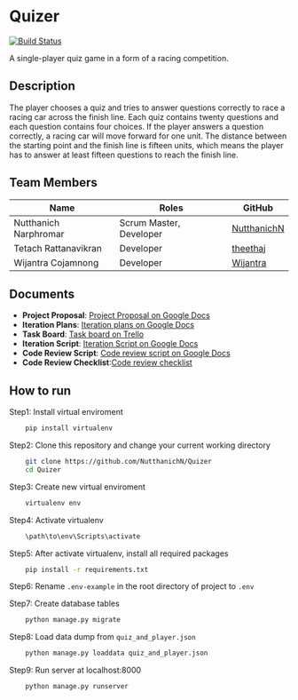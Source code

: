 # Quizer
[![Build Status](https://travis-ci.com/NutthanichN/Quizer.svg?branch=master)](https://travis-ci.com/NutthanichN/Quizer)

A single-player quiz game in a form of a racing competition.

## Description
The player chooses a quiz and tries to answer questions correctly to race a racing car across the finish line.
Each quiz contains twenty questions and each question contains four choices. If the player answers a question correctly, 
a racing car will move forward for one unit. The distance between the starting point and the finish line is 
fifteen units, which means the player has to answer at least fifteen questions to reach the finish line.

## Team Members

| Name                   | Roles                    | GitHub                                        |
|------------------------|--------------------------|-----------------------------------------------|
| Nutthanich Narphromar  | Scrum Master, Developer  | [NutthanichN](https://github.com/NutthanichN) |
| Tetach Rattanavikran   | Developer                | [theethaj](https://github.com/theethaj)       |
| Wijantra Cojamnong     | Developer                | [Wijantra](https://github.com/Wijantra)       |


## Documents
- **Project Proposal**: [Project Proposal on Google Docs](https://docs.google.com/document/d/1GN5qD9_AURtWY-XBIucL_acIl1-8UlSZknWD3rw1eYg/edit)
- **Iteration Plans**: [Iteration plans on Google Docs](https://docs.google.com/document/d/1qXjiMyJXYrUlxXa1A0mnS-17RBDQj_wXAGLwbt_dZOQ/edit?usp=sharing)
- **Task Board**: [Task board on Trello](https://trello.com/b/bC1PT5ie/quizer)
- **Iteration Script**: [Iteration Script on Google Docs](https://docs.google.com/document/d/1-wa5WC7MTF3WMeIbpT8Ba_r8_w3ySTaRSiTOx7VoMQI/edit?usp=sharing)
- **Code Review Script**: [Code review script on Google Docs](https://docs.google.com/document/d/1_Wd6kMo92Eimb0DS8xYPQtariomvPAuDKkgVNek5DME/edit?usp=sharing)
- **Code Review Checklist**:[Code review checklist](https://docs.google.com/document/d/1Bs7BH2KkaYmIrOCsnC2gkpXVVRgEXo-XpJFyf1nWCqA/edit?usp=sharing)


## How to run


Step1: Install virtual enviroment
```bash
    pip install virtualenv
```

Step2: Clone this repository and change your current working directory
```bash
    git clone https://github.com/NutthanichN/Quizer
    cd Quizer
```

Step3: Create new virtual enviroment
```bash
    virtualenv env
```

Step4: Activate virtualenv
```bash
    \path\to\env\Scripts\activate
```

Step5: After activate virtualenv, install all required packages
```bash
    pip install -r requirements.txt
```

Step6: Rename `.env-example` in the root directory of project to `.env`


Step7: Create database tables
```bash
    python manage.py migrate
```

Step8: Load data dump from `quiz_and_player.json`
```bash
    python manage.py loaddata quiz_and_player.json
```

Step9: Run server at localhost:8000
```bash
    python manage.py runserver
```


